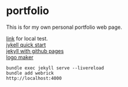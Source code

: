 # portfolio
This is for my own personal portfolio web page.

[link](http://localhost:4000) for local test.  
[jykell quick start](https://jekyllrb.com/docs/)  
[jekyll with github pages](https://docs.github.com/ja/pages/setting-up-a-github-pages-site-with-jekyll/creating-a-github-pages-site-with-jekyll)  
[logo maker](https://logo.com/)

```
bundle exec jekyll serve --livereload
bundle add webrick
http://localhost:4000
```
